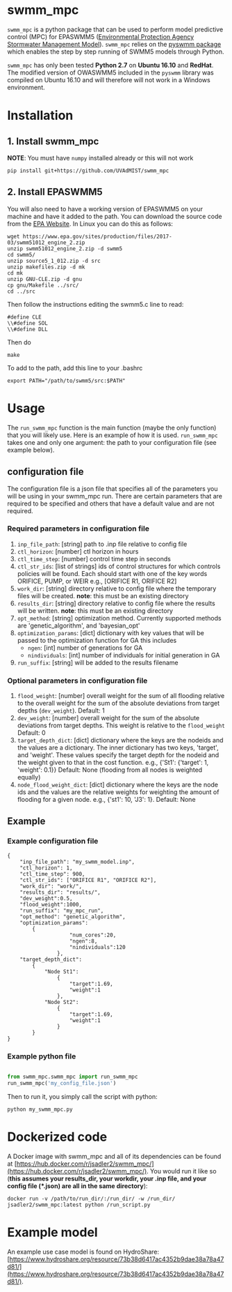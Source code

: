 # swmm_mpc 
`swmm_mpc` is a python package that can be used to perform model predictive control (MPC) for EPASWMM5 ([Environmental Protection Agency Stormwater Management Model](https://www.epa.gov/water-research/storm-water-management-model-swmm)). `swmm_mpc` relies on the [pyswmm package](https://github.com/OpenWaterAnalytics/pyswmm) which enables the step by step running of SWMM5 models through Python.

`swmm_mpc` has only been tested **Python 2.7** on **Ubuntu 16.10** and **RedHat**. The modified version of OWASWMM5 included in the `pyswmm` library was compiled on Ubuntu 16.10 and will therefore will not work in a Windows environment.

# Installation
## 1. Install swmm_mpc
**NOTE**: You must have `numpy` installed already or this will not work
```
pip install git+https://github.com/UVAdMIST/swmm_mpc

```
## 2. Install EPASWMM5 
You will also need to have a working version of EPASWMM5 on your machine and have it added to the path. You can download the source code from the [EPA Website](https://www.epa.gov/water-research/storm-water-management-model-swmm). In Linux you can do this as follows:
```
wget https://www.epa.gov/sites/production/files/2017-03/swmm51012_engine_2.zip
unzip swmm51012_engine_2.zip -d swmm5
cd swmm5/
unzip source5_1_012.zip -d src
unzip makefiles.zip -d mk
cd mk
unzip GNU-CLE.zip -d gnu
cp gnu/Makefile ../src/
cd ../src
```
Then follow the instructions editing the swmm5.c line to read:
```
#define CLE
\\#define SOL
\\#define DLL
```
Then do
```
make
```
To add to the path, add this line to your .bashrc
```
export PATH="/path/to/swmm5/src:$PATH"
```

# Usage
The `run_swmm_mpc` function is the main function (maybe the only function) that you will likely use. Here is an example of how it is used. `run_swmm_mpc` takes one and only one argument: the path to your configuration file (see example below).   

## configuration file
The configuration file is a json file that specifies all of the parameters you will be using in your swmm_mpc run. There are certain parameters that are required to be specified and others that have a default value and are not required.

### Required parameters in configuration file
1. `inp_file_path`: [string] path to .inp file relative to config file
2. `ctl_horizon`: [number] ctl horizon in hours
3. `ctl_time_step`: [number] control time step in seconds
4. `ctl_str_ids`: [list of strings] ids of control structures for which controls policies will be found. Each should start with one of the key words ORIFICE, PUMP, or WEIR e.g., [ORIFICE R1, ORIFICE R2]
5. `work_dir`: [string] directory relative to config file where the temporary files will be created. **note**: this must be an existing directory
6. `results_dir`: [string] directory relative to config file where the results will be written. **note**: this must be an existing directory
7. `opt_method`: [string] optimization method. Currently supported methods are 'genetic_algorithm', and 'bayesian_opt'
8. `optimization_params`: [dict] dictionary with key values that will be passed to the optimization function for GA this includes
    * `ngen`: [int] number of generations for GA
    * `nindividuals`: [int] number of individuals for initial generation in GA
9. `run_suffix`: [string] will be added to the results filename

### Optional parameters in configuration file
1. `flood_weight`: [number] overall weight for the sum of all flooding relative to the overall weight for the sum of the absolute deviations from target depths (`dev_weight`). Default: 1
2. `dev_weight`: [number] overall weight for the sum of the absolute deviations from target depths. This weight is relative to the `flood_weight` Default: 0
3. `target_depth_dict`: [dict] dictionary where the keys are the nodeids and the values are a dictionary. The inner dictionary has two keys, 'target', and 'weight'. These values specify the target depth for the nodeid and the weight given to that in the cost function.  e.g., {'St1': {'target': 1, 'weight': 0.1}} Default: None (flooding from all nodes is weighted equally)
4. `node_flood_weight_dict`: [dict] dictionary where the keys are the node ids and the values are the relative weights for weighting the amount of flooding for a given node. e.g., {'st1': 10, 'J3': 1}. Default: None

## Example 
### Example configuration file
 
```
{
    "inp_file_path": "my_swmm_model.inp",
    "ctl_horizon": 1,
    "ctl_time_step": 900,
    "ctl_str_ids": ["ORIFICE R1", "ORIFICE R2"],
    "work_dir": "work/",
    "results_dir": "results/",
    "dev_weight":0.5,
    "flood_weight":1000,
    "run_suffix": "my_mpc_run",
    "opt_method": "genetic_algorithm",
    "optimization_params":
        {
                    "num_cores":20,
                    "ngen":8,
                    "nindividuals":120
                },
    "target_depth_dict":
        {
            "Node St1":
                {
                    "target":1.69,
                    "weight":1
                },
            "Node St2":
                {
                    "target":1.69,
                    "weight":1
                }
        }
} 
```
### Example python file
```python

from swmm_mpc.swmm_mpc import run_swmm_mpc
run_swmm_mpc('my_config_file.json')
```

Then to run it, you simply call the script with python:
```
python my_swmm_mpc.py
```
# Dockerized code
A Docker image with swmm_mpc and all of its dependencies can be found at [https://hub.docker.com/r/jsadler2/swmm_mpc/](https://hub.docker.com/r/jsadler2/swmm_mpc/). You would run it like so (**this assumes your results\_dir, your workdir, your .inp file, and your config file (\*.json) are all in the same directory**): 

```
docker run -v /path/to/run_dir/:/run_dir/ -w /run_dir/ jsadler2/swmm_mpc:latest python /run_script.py
```
# Example model 
An example use case model is found on HydroShare: [https://www.hydroshare.org/resource/73b38d6417ac4352b9dae38a78a47d81/](https://www.hydroshare.org/resource/73b38d6417ac4352b9dae38a78a47d81/).
